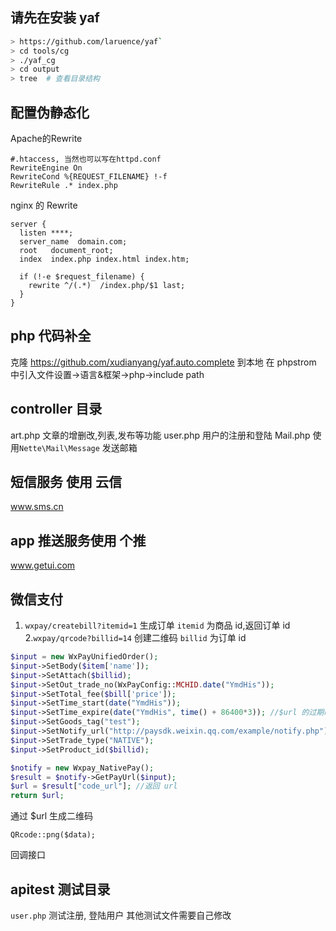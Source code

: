 ## 请先在安装 yaf
```bash
> https://github.com/laruence/yaf`
> cd tools/cg
> ./yaf_cg
> cd output
> tree  # 查看目录结构
```
## 配置伪静态化
Apache的Rewrite
```
#.htaccess, 当然也可以写在httpd.conf
RewriteEngine On
RewriteCond %{REQUEST_FILENAME} !-f
RewriteRule .* index.php
```
nginx 的 Rewrite
```
server {
  listen ****;
  server_name  domain.com;
  root   document_root;
  index  index.php index.html index.htm;

  if (!-e $request_filename) {
    rewrite ^/(.*)  /index.php/$1 last;
  }
}
```
## php 代码补全

克隆 https://github.com/xudianyang/yaf.auto.complete 到本地
在 phpstrom 中引入文件设置->语言&框架->php->include path



## controller 目录

art.php  文章的增删改,列表,发布等功能
user.php  用户的注册和登陆
Mail.php  使用`Nette\Mail\Message` 发送邮箱


## 短信服务 使用 云信
www.sms.cn

## app 推送服务使用 个推
www.getui.com

## 微信支付
1. `wxpay/createbill?itemid=1` 生成订单 `itemid` 为商品 id,返回订单 id
2.`wxpay/qrcode?billid=14` 创建二维码 `billid` 为订单 id
```php
$input = new WxPayUnifiedOrder();
$input->SetBody($item['name']);
$input->SetAttach($billid);
$input->SetOut_trade_no(WxPayConfig::MCHID.date("YmdHis"));
$input->SetTotal_fee($bill['price']);
$input->SetTime_start(date("YmdHis"));
$input->SetTime_expire(date("YmdHis", time() + 86400*3)); //$url 的过期时间
$input->SetGoods_tag("test");
$input->SetNotify_url("http://paysdk.weixin.qq.com/example/notify.php"); //设置回调地址
$input->SetTrade_type("NATIVE");
$input->SetProduct_id($billid);

$notify = new Wxpay_NativePay();
$result = $notify->GetPayUrl($input);
$url = $result["code_url"]; //返回 url
return $url;
```

通过 $url 生成二维码

`QRcode::png($data);`

回调接口


## apitest 测试目录
`user.php`  测试注册, 登陆用户
其他测试文件需要自己修改
